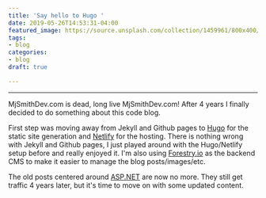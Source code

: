```yaml
---
title: 'Say hello to Hugo '
date: 2019-05-26T14:53:31-04:00
featured_image: https://source.unsplash.com/collection/1459961/800x400/daily
tags:
- blog
categories:
- blog
draft: true

---
```

***

MjSmithDev.com is dead, long live MjSmithDev.com! After 4 years I finally decided to do something about this code blog.

First step was moving away from Jekyll and Github pages to [Hugo](https://gohugo.io/) for the static site generation and [Netlify](https://www.netlify.com/) for the hosting. There is nothing wrong with Jekyll and Github pages, I just played around with the Hugo/Netlify setup before and really enjoyed it. I'm also using [Forestry.io](https://forestry.io/) as the backend CMS to make it easier to manage the blog posts/images/etc.

The old posts centered around [ASP.NET](https://dotnet.microsoft.com/apps/aspnet) are now no more. They still get traffic 4 years later, but it's time to move on with some updated content.